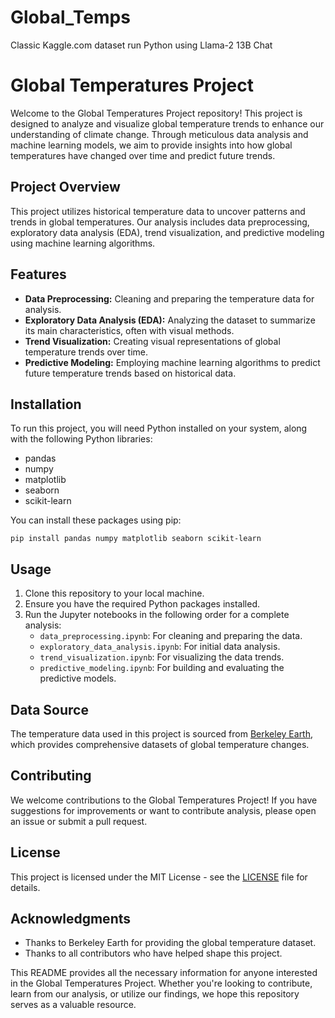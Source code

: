 # Global_Temps
Classic Kaggle.com dataset run Python using Llama-2 13B Chat
# Global Temperatures Project

Welcome to the Global Temperatures Project repository! This project is designed to analyze and visualize global temperature trends to enhance our understanding of climate change. Through meticulous data analysis and machine learning models, we aim to provide insights into how global temperatures have changed over time and predict future trends.

## Project Overview

This project utilizes historical temperature data to uncover patterns and trends in global temperatures. Our analysis includes data preprocessing, exploratory data analysis (EDA), trend visualization, and predictive modeling using machine learning algorithms.

## Features

- **Data Preprocessing:** Cleaning and preparing the temperature data for analysis.
- **Exploratory Data Analysis (EDA):** Analyzing the dataset to summarize its main characteristics, often with visual methods.
- **Trend Visualization:** Creating visual representations of global temperature trends over time.
- **Predictive Modeling:** Employing machine learning algorithms to predict future temperature trends based on historical data.

## Installation

To run this project, you will need Python installed on your system, along with the following Python libraries:

- pandas
- numpy
- matplotlib
- seaborn
- scikit-learn

You can install these packages using pip:

```
pip install pandas numpy matplotlib seaborn scikit-learn
```

## Usage

1. Clone this repository to your local machine.
2. Ensure you have the required Python packages installed.
3. Run the Jupyter notebooks in the following order for a complete analysis:
   - `data_preprocessing.ipynb`: For cleaning and preparing the data.
   - `exploratory_data_analysis.ipynb`: For initial data analysis.
   - `trend_visualization.ipynb`: For visualizing the data trends.
   - `predictive_modeling.ipynb`: For building and evaluating the predictive models.

## Data Source

The temperature data used in this project is sourced from [Berkeley Earth](http://berkeleyearth.org/), which provides comprehensive datasets of global temperature changes.

## Contributing

We welcome contributions to the Global Temperatures Project! If you have suggestions for improvements or want to contribute analysis, please open an issue or submit a pull request.

## License

This project is licensed under the MIT License - see the [LICENSE](LICENSE) file for details.

## Acknowledgments

- Thanks to Berkeley Earth for providing the global temperature dataset.
- Thanks to all contributors who have helped shape this project.

This README provides all the necessary information for anyone interested in the Global Temperatures Project. Whether you're looking to contribute, learn from our analysis, or utilize our findings, we hope this repository serves as a valuable resource.
